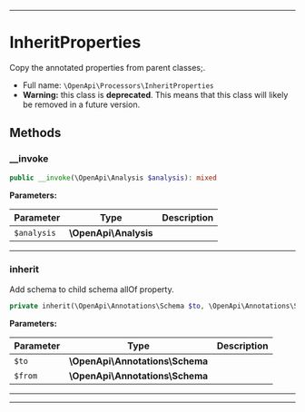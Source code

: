 ***

# InheritProperties

Copy the annotated properties from parent classes;.



* Full name: `\OpenApi\Processors\InheritProperties`
* **Warning:** this class is **deprecated**. This means that this class will likely be removed in a future version.




## Methods


### __invoke



```php
public __invoke(\OpenApi\Analysis $analysis): mixed
```








**Parameters:**

| Parameter | Type | Description |
|-----------|------|-------------|
| `$analysis` | **\OpenApi\Analysis** |  |




***

### inherit

Add schema to child schema allOf property.

```php
private inherit(\OpenApi\Annotations\Schema $to, \OpenApi\Annotations\Schema $from): void
```








**Parameters:**

| Parameter | Type | Description |
|-----------|------|-------------|
| `$to` | **\OpenApi\Annotations\Schema** |  |
| `$from` | **\OpenApi\Annotations\Schema** |  |




***


***

